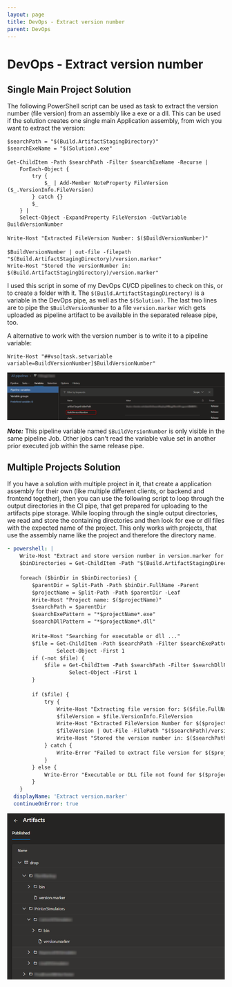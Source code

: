 ```yaml
---
layout: page
title: DevOps - Extract version number
parent: DevOps
---
```


# DevOps - Extract version number

## Single Main Project Solution

The following PowerShell script can be used as task to extract the version number (file version) from an assembly like a exe or a dll. This can be used if the solution creates one single main Application assembly, from wich you want to extract the version:

```shell
$searchPath = "$(Build.ArtifactStagingDirectory)"
$searchExeName = "$(Solution).exe"

Get-ChildItem -Path $searchPath -Filter $searchExeName -Recurse |
    ForEach-Object {
        try {
            $_ | Add-Member NoteProperty FileVersion ($_.VersionInfo.FileVersion)
        } catch {}
        $_
    } |
    Select-Object -ExpandProperty FileVersion -OutVariable BuildVersionNumber

Write-Host "Extracted FileVersion Number: $($BuildVersionNumber)"

$BuildVersionNumber | out-file -filepath "$(Build.ArtifactStagingDirectory)/version.marker"
Write-Host "Stored the versionNumber in: $(Build.ArtifactStagingDirectory)/version.marker"
```

I used this script in some of my DevOps CI/CD pipelines to check on this, or to create a folder with it.
The `$(Build.ArtifactStagingDirectory)` is a variable in the DevOps pipe, as well as the `$(Solution)`. 
The last two lines are to pipe the `$BuildVersionNumber` to a file `version.marker` wich gets uploaded as pipeline artifact to be available in the separated release pipe, too.

A alternative to work with the version number is to write it to a pipeline variable:

```shell
Write-Host "##vso[task.setvariable variable=BuildVersionNumber]$BuildVersionNumber"
```

[![ci-variable](/assets/images/articles/cicd-extract-fileversion/ci-variable.png)](/assets/images/articles/cicd-extract-fileversion/ci-variable.png)


***Note:***
This pipeline variable named `$BuildVersionNumber` is only visible in the same pipeline Job. Other jobs can't read the variable value set in another prior executed job within the same release pipe.


## Multiple Projects Solution

If you have a solution with multiple project in it, that create a application assembly for their own (like multiple different clients, or backend and frontend together), then you can use the following script to loop through the output directories in the CI pipe, that get prepared for uploading to the artifacts pipe storage. While looping through the single output directories, we read and store the containing directories and then look for exe or dll files with the expected name of the project. This only works with projects, that use the assembly name like the project and therefore the directory name.

```yaml
- powershell: |
    Write-Host "Extract and store version number in version.marker for each project ..."
    $binDirectories = Get-ChildItem -Path "$(Build.ArtifactStagingDirectory)" -Recurse -Directory -Filter bin

    foreach ($binDir in $binDirectories) {
        $parentDir = Split-Path -Path $binDir.FullName -Parent
        $projectName = Split-Path -Path $parentDir -Leaf
        Write-Host "Project name: $($projectName)"
        $searchPath = $parentDir
        $searchExePattern = "*$projectName*.exe"
        $searchDllPattern = "*$projectName*.dll"

        Write-Host "Searching for executable or dll ..."
        $file = Get-ChildItem -Path $searchPath -Filter $searchExePattern -Recurse -ErrorAction SilentlyContinue |
                Select-Object -First 1
        if (-not $file) {
            $file = Get-ChildItem -Path $searchPath -Filter $searchDllPattern -Recurse -ErrorAction SilentlyContinue |
                    Select-Object -First 1
        }

        if ($file) {
            try {
                Write-Host "Extracting file version for: $($file.FullName)"
                $fileVersion = $file.VersionInfo.FileVersion
                Write-Host "Extracted FileVersion Number for $($projectName): $($fileVersion)"
                $fileVersion | Out-File -FilePath "$($searchPath)/version.marker"
                Write-Host "Stored the version number in: $($searchPath)/version.marker"
            } catch {
                Write-Error "Failed to extract file version for $($projectName)."
            }
        } else {
            Write-Error "Executable or DLL file not found for $($projectName)."
        }
    }
  displayName: 'Extract version.marker'
  continueOnError: true
```

[![multi-project-drop](/assets/images/articles/cicd-extract-fileversion/multi-project-drop.png)](/assets/images/articles/cicd-extract-fileversion/multi-project-drop.png)